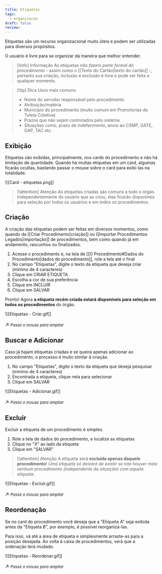 ```yaml
---
title: Etiquetas
tags:
  - organizacao
draft: false
review:
---
```

Etiquetas são um recurso organizacional muito úteis e podem ser utilizadas para diversos propósitos. 

O usuário é livre para se organizar da maneira que melhor entender.

> [!info] Informação
> As etiquetas *não fazem parte formal do procedimento* - assim como o [[Texto do Cartão|texto do cartão]] -, portanto sua criação, inclusão e exclusão é livre e pode ser feita a qualquer momento.

> [!tip] Dica
> Usos mais comuns:
>  
>- Nome do servidor responsável pelo procedimento 
>- Atribuição/matéria
>- Município do procedimento (muito comum em Promotorias de Tutela Coletiva)
>- Prazos que não sejam controlados pelo sistema
>- Situações como, prazo de indeferimento, envio ao CSMP, GATE, GAP, TAC etc.

## Exibição

Etiquetas são exibidas, principalmente, nos cards do procedimento e não há limitação de quantidade.
Quando há muitas etiquetas em um card, algumas ficarão ocultas, bastando passar o mouse sobre o card para exibi-las na totalidade.

![[Card - etiquetas.png]]
>[!attention] Atenção
> As etiquetas criadas são comuns a todo o órgão. Independentemente do usuário que as criou, elas ficarão disponíveis para seleção por todos os usuários e em todos os procedimentos.


## Criação

A criação das etiquetas podem ser feitas em diversos momentos, como quando da [[Criar Procedimento|criação]] ou [[Importar Procedimentos Legados|importação]] de procedimentos, bem como quando já em andamento, rascunhos ou finalizados.

1. Acesse o procedimento e, na tela de [[O Procedimento#Dados do Procedimento|dados do procedimento]], role a tela até o final
2. No campo "Etiquetas", digite o texto da etiqueta que deseja criar (mínimo de 4 caracteres)
3. Clique em CRIAR ETIQUETA
4. Escolha a cor de sua preferência
5. Clique em INCLUIR
6. Clique em SALVAR

Pronto! Agora **a etiqueta recém criada estará disponíveis para seleção em todos os procedimentos** do órgão.

![[Etiquetas - Criar.gif]]<p style="font-size: 1.2em;">↗️ <em style="font-size: small;">Passe o mouse para ampliar</em></p>

## Buscar e Adicionar

Caso já hajam etiquetas criadas e se queira apenas adicionar ao procedimento, o processo é muito similar à criação.
1. No campo "Etiquetas", digite o texto da etiqueta que deseja pesquisar (mínimo de 4 caracteres)
2. Encontrada a etiqueta, clique nela para selecionar
3. Clique em SALVAR

![[Etiquetas - Adicionar.gif]]<p style="font-size: 1.2em;">↗️ <em style="font-size: small;">Passe o mouse para ampliar</em></p>

## Excluir

Excluir a etiqueta de um procedimento é simples.

1. Role a tela de dados do procedimento, e localize as etiquetas
2. Clique no "X" ao lado da etiqueta
3. Clique em "SALVAR"

>[!attention] Atenção
>A etiqueta será **excluída apenas daquele procedimento**!
>*Uma etiqueta só deixará de existir se não houver mais nenhum procedimento (independente da situação) com aquela etiqueta.*
>

![[Etiquetas - Excluir.gif]]<p style="font-size: 1.2em;">↗️ <em style="font-size: small;">Passe o mouse para ampliar</em></p>
## Reordenação

Se no card do procedimento você deseja que a "Etiqueta A" seja exibida antes da "Etiqueta B", por exemplo, é possível reorganizá-las.

Para isso, vá até a área de etiqueta e simplesmente arraste-as para a posição desejada. Ao volta à caixa de procedimentos, verá que a ordenação terá mudado.


![[Etiquetas - Reordenar.gif]]<p style="font-size: 1.2em;">↗️ <em style="font-size: small;">Passe o mouse para ampliar</em></p>